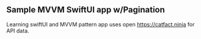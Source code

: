 
## Sample MVVM SwiftUI app w/Pagination

Learning swiftUI and MVVM pattern
app uses open https://catfact.ninja for API data.

